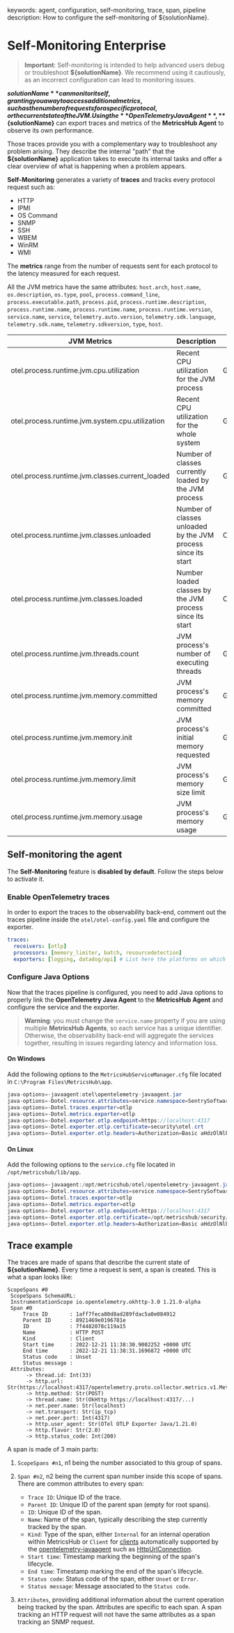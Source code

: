 keywords: agent, configuration, self-monitoring, trace, span, pipeline
description: How to configure the self-monitoring of ${solutionName}.

# Self-Monitoring <span class="badge">Enterprise</span>

<!-- MACRO{toc|fromDepth=1|toDepth=3|id=toc} -->

> **Important**: Self-monitoring is intended to help advanced users debug or troubleshoot **${solutionName}**. We recommend using it cautiously, as an incorrect configuration can lead to monitoring issues.

**${solutionName}** can monitor itself, granting you a way to access additional metrics, such as the number of requests for a specific protocol, or the current state of the JVM.
Using the **OpenTelemetry Java Agent**, **${solutionName}** can export traces and metrics of the **MetricsHub Agent** to observe its own performance.

Those traces provide you with a complementary way to troubleshoot any problem arising.
They describe the internal "path" that the **${solutionName}** application takes to execute its internal tasks and offer a clear overview of what is happening when a problem appears.

**Self-Monitoring** generates a variety of **traces** and tracks every protocol request such as:

* HTTP
* IPMI
* OS Command
* SNMP
* SSH
* WBEM
* WinRM
* WMI 

The **metrics** range from the number of requests sent for each protocol to the latency measured for each request.

All the JVM metrics have the same attributes:
`host.arch`, `host.name`, `os.description`, `os.type`, `pool`, `process.command_line`, `process.executable.path`, `process.pid`, `process.runtime.description`, `process.runtime.name`, `process.runtime.name`, `process.runtime.version`, `service.name`, `service`, `telemetry.auto.version`, `telemetry.sdk.language`, `telemetry.sdk.name`, `telemetry.sdkversion`, `type`, `host`.

| JVM Metrics                                     | Description                                                   | Type    | Unit |
|-------------------------------------------------|---------------------------------------------------------------|---------|------|
| otel.process.runtime.jvm.cpu.utilization        | Recent CPU utilization for the JVM process                    | Gauge   |      |
| otel.process.runtime.jvm.system.cpu.utilization | Recent CPU utilization for the whole system                   | Gauge   |      |
| otel.process.runtime.jvm.classes.current_loaded | Number of classes currently loaded by the JVM process         | Gauge   |      |
| otel.process.runtime.jvm.classes.unloaded       | Number of classes unloaded by the JVM process since its start | Counter |      |
| otel.process.runtime.jvm.classes.loaded         | Number loaded classes by the JVM process since its start      | Counter |      |
| otel.process.runtime.jvm.threads.count          | JVM process's number of executing threads                     | Gauge   |      |
| otel.process.runtime.jvm.memory.committed       | JVM process's memory committed                                | Gauge   | By   |
| otel.process.runtime.jvm.memory.init            | JVM process's initial memory requested                        | Gauge   | By   |
| otel.process.runtime.jvm.memory.limit           | JVM process's memory size limit                               | Gauge   | By   |
| otel.process.runtime.jvm.memory.usage           | JVM process's memory usage                                    | Gauge   | By   |


## Self-monitoring the agent

The **Self-Monitoring** feature is **disabled by default**. Follow the steps below to activate it.

### Enable OpenTelemetry traces

In order to export the traces to the observability back-end, comment out the traces pipeline inside the `otel/otel-config.yaml` file and configure the exporter.

```yaml
traces:  
  receivers: [otlp]  
  processors: [memory_limiter, batch, resourcedetection]  
  exporters: [logging, datadog/api] # List here the platforms on which you want to see the traces
```

### Configure Java Options

Now that the traces pipeline is configured, you need to add Java options to properly link the **OpenTelemetry Java Agent** to the **MetricsHub Agent** and configure the service and the exporter.

>**Warning**: you must change the `service.name` property if you are using multiple **MetricsHub Agents**, so each service has a unique identifier. Otherwise, the observability back-end will aggregate the services together, resulting in issues regarding latency and information loss.

#### On Windows

Add the following options to the `MetricsHubServiceManager.cfg` file located in `C:\Program Files\MetricsHub\app`.

```java
java-options=-javaagent:otel\opentelemetry-javaagent.jar
java-options=-Dotel.resource.attributes=service.namespace=SentrySoftware.MetricsHub,service.name=MetricsHub-Agent
java-options=-Dotel.traces.exporter=otlp
java-options=-Dotel.metrics.exporter=otlp
java-options=-Dotel.exporter.otlp.endpoint=https://localhost:4317
java-options=-Dotel.exporter.otlp.certificate=security\otel.crt
java-options=-Dotel.exporter.otlp.headers=Authorization=Basic aHdzOlNlbnRyeVNvZnR3YXJlMSE=
```

#### On Linux

Add the following options to the `service.cfg` file located in `/opt/metricshub/lib/app`.

```java
java-options=-javaagent:/opt/metricshub/otel/opentelemetry-javaagent.jar
java-options=-Dotel.resource.attributes=service.namespace=SentrySoftware.MetricsHub,service.name=MetricsHub-Agent
java-options=-Dotel.traces.exporter=otlp
java-options=-Dotel.metrics.exporter=otlp
java-options=-Dotel.exporter.otlp.endpoint=https://localhost:4317
java-options=-Dotel.exporter.otlp.certificate=/opt/metricshub/security/otel.crt
java-options=-Dotel.exporter.otlp.headers=Authorization=Basic aHdzOlNlbnRyeVNvZnR3YXJlMSE=
```

## Trace example

The traces are made of spans that describe the current state of **${solutionName}**. Every time a request is sent, a span is created. This is what a span looks like:

```log
ScopeSpans #0
 ScopeSpans SchemaURL: 
 InstrumentationScope io.opentelemetry.okhttp-3.0 1.21.0-alpha
 Span #0
     Trace ID       : 1aff7feca80d8ad289fdac5a0e084912
     Parent ID      : 8921469e0196781e
     ID             : 7f4482078c119a15
     Name           : HTTP POST
     Kind           : Client
     Start time     : 2022-12-21 11:38:30.9002252 +0000 UTC
     End time       : 2022-12-21 11:38:31.1696872 +0000 UTC
     Status code    : Unset
     Status message : 
 Attributes:
      -> thread.id: Int(33)
      -> http.url: Str(https://localhost:4317/opentelemetry.proto.collector.metrics.v1.MetricsService/Export)
      -> http.method: Str(POST)
      -> thread.name: Str(OkHttp https://localhost:4317/...)
      -> net.peer.name: Str(localhost)
      -> net.transport: Str(ip_tcp)
      -> net.peer.port: Int(4317)
      -> http.user_agent: Str(OTel OTLP Exporter Java/1.21.0)
      -> http.flavor: Str(2.0)
      -> http.status_code: Int(200)
```

A span is made of 3 main parts:

1. `ScopeSpans #n1`, n1 being the number associated to this group of spans.

2. `Span #n2`, n2 being the current span number inside this scope of spans.
   There are common attributes to every span:
    * `Trace ID`: Unique ID of the trace.
    * `Parent ID`: Unique ID of the parent span (empty for root spans).
    * `ID`: Unique ID of the span.
    * `Name`: Name of the span, typically describing the step currently tracked by the span.
    * `Kind`: Type of the span, either `Internal` for an internal operation within MetricsHub or `Client` for [clients](https://github.com/open-telemetry/opentelemetry-java-instrumentation/blob/main/docs/supported-libraries.md#libraries--frameworks) automatically supported by the [opentelemetry-javaagent](https://github.com/open-telemetry/opentelemetry-java-instrumentation) such as [HttpUrlConnection](https://docs.oracle.com/en/java/javase/11/docs/api/java.base/java/net/HttpURLConnection.html).
    * `Start time`: Timestamp marking the beginning of the span's lifecycle.
    * `End time`: Timestamp marking the end of the span's lifecycle.
    * `Status code`: Status code of the span, either `Unset` or `Error`.
    * `Status message`: Message associated to the `Status code`.

3. `Attributes`, providing additional information about the current operation being tracked by the span. Attributes are specific to each span. A span tracking an HTTP request will not have the same attributes as a span tracking an SNMP request.